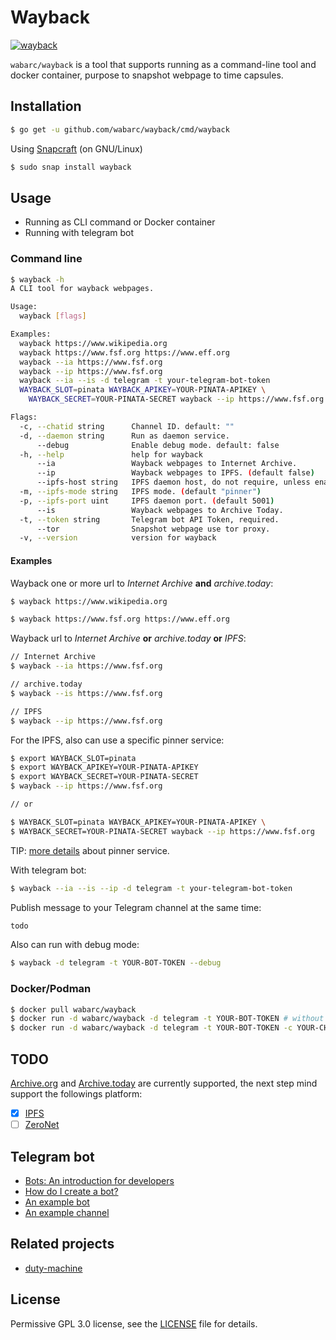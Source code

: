 # Wayback

[![wayback](https://snapcraft.io/wayback/badge.svg)](https://snapcraft.io/wayback)

`wabarc/wayback` is a tool that supports running as a command-line tool and docker container, purpose to snapshot webpage to time capsules.

## Installation

```sh
$ go get -u github.com/wabarc/wayback/cmd/wayback
```

Using [Snapcraft](https://snapcraft.io/wayback) (on GNU/Linux)

```sh
$ sudo snap install wayback
```

## Usage

- Running as CLI command or Docker container
- Running with telegram bot

### Command line

```sh
$ wayback -h
A CLI tool for wayback webpages.

Usage:
  wayback [flags]

Examples:
  wayback https://www.wikipedia.org
  wayback https://www.fsf.org https://www.eff.org
  wayback --ia https://www.fsf.org
  wayback --ip https://www.fsf.org
  wayback --ia --is -d telegram -t your-telegram-bot-token
  WAYBACK_SLOT=pinata WAYBACK_APIKEY=YOUR-PINATA-APIKEY \
    WAYBACK_SECRET=YOUR-PINATA-SECRET wayback --ip https://www.fsf.org

Flags:
  -c, --chatid string      Channel ID. default: ""
  -d, --daemon string      Run as daemon service.
      --debug              Enable debug mode. default: false
  -h, --help               help for wayback
      --ia                 Wayback webpages to Internet Archive.
      --ip                 Wayback webpages to IPFS. (default false)
      --ipfs-host string   IPFS daemon host, do not require, unless enable ipfs. (default "127.0.0.1")
  -m, --ipfs-mode string   IPFS mode. (default "pinner")
  -p, --ipfs-port uint     IPFS daemon port. (default 5001)
      --is                 Wayback webpages to Archive Today.
  -t, --token string       Telegram bot API Token, required.
      --tor                Snapshot webpage use tor proxy.
  -v, --version            version for wayback
```

#### Examples

Wayback one or more url to *Internet Archive* **and** *archive.today*:

```sh
$ wayback https://www.wikipedia.org

$ wayback https://www.fsf.org https://www.eff.org
```

Wayback url to *Internet Archive* **or** *archive.today* **or** *IPFS*:

```sh
// Internet Archive
$ wayback --ia https://www.fsf.org

// archive.today
$ wayback --is https://www.fsf.org

// IPFS
$ wayback --ip https://www.fsf.org
```

For the IPFS, also can use a specific pinner service:

```sh
$ export WAYBACK_SLOT=pinata
$ export WAYBACK_APIKEY=YOUR-PINATA-APIKEY
$ export WAYBACK_SECRET=YOUR-PINATA-SECRET
$ wayback --ip https://www.fsf.org

// or

$ WAYBACK_SLOT=pinata WAYBACK_APIKEY=YOUR-PINATA-APIKEY \
$ WAYBACK_SECRET=YOUR-PINATA-SECRET wayback --ip https://www.fsf.org
```

TIP: [more details](https://github.com/wabarc/ipfs-pinner) about pinner service.

With telegram bot:

```sh
$ wayback --ia --is --ip -d telegram -t your-telegram-bot-token
```

Publish message to your Telegram channel at the same time:

```sh
todo
```

Also can run with debug mode:

```sh
$ wayback -d telegram -t YOUR-BOT-TOKEN --debug
```

### Docker/Podman

```sh
$ docker pull wabarc/wayback
$ docker run -d wabarc/wayback -d telegram -t YOUR-BOT-TOKEN # without telegram channel
$ docker run -d wabarc/wayback -d telegram -t YOUR-BOT-TOKEN -c YOUR-CHANNEL-USERNAME # with telegram channel
```

## TODO

[Archive.org](https://web.archive.org/) and [Archive.today](https://archive.today/) are currently supported, the next step mind support the followings platform:

- [x] [IPFS](https://ipfs.io/)
- [ ] [ZeroNet](https://zeronet.io/)

## Telegram bot

- [Bots: An introduction for developers](https://core.telegram.org/bots)
- [How do I create a bot?](https://core.telegram.org/bots#3-how-do-i-create-a-bot)
- [An example bot](http://t.me/wabarc_bot)
- [An example channel](http://t.me/wabarc)

## Related projects

- [duty-machine](https://github.com/duty-machine/duty-machine)

## License

Permissive GPL 3.0 license, see the [LICENSE](https://github.com/wabarc/wayback/blob/master/LICENSE) file for details.
